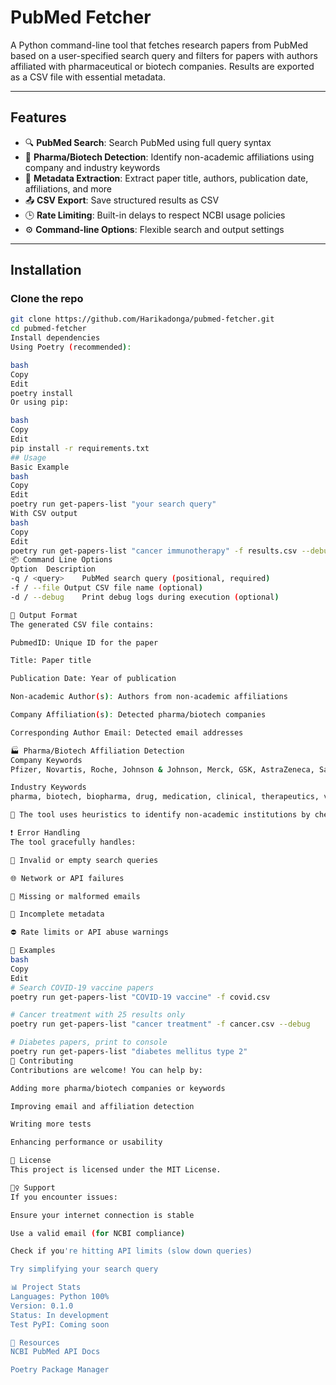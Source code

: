 # PubMed Fetcher

A Python command-line tool that fetches research papers from PubMed based on a user-specified search query and filters for papers with authors affiliated with pharmaceutical or biotech companies. Results are exported as a CSV file with essential metadata.

---

## Features

- 🔍 **PubMed Search**: Search PubMed using full query syntax
- 🧪 **Pharma/Biotech Detection**: Identify non-academic affiliations using company and industry keywords
- 📄 **Metadata Extraction**: Extract paper title, authors, publication date, affiliations, and more
- 📤 **CSV Export**: Save structured results as CSV
- 🕒 **Rate Limiting**: Built-in delays to respect NCBI usage policies
- ⚙️ **Command-line Options**: Flexible search and output settings

---

##  Installation

### Clone the repo

```bash
git clone https://github.com/Harikadonga/pubmed-fetcher.git
cd pubmed-fetcher
Install dependencies
Using Poetry (recommended):

bash
Copy
Edit
poetry install
Or using pip:

bash
Copy
Edit
pip install -r requirements.txt
## Usage
Basic Example
bash
Copy
Edit
poetry run get-papers-list "your search query"
With CSV output
bash
Copy
Edit
poetry run get-papers-list "cancer immunotherapy" -f results.csv --debug
📦 Command Line Options
Option	Description
-q / <query>	PubMed search query (positional, required)
-f / --file	Output CSV file name (optional)
-d / --debug	Print debug logs during execution (optional)

📁 Output Format
The generated CSV file contains:

PubmedID: Unique ID for the paper

Title: Paper title

Publication Date: Year of publication

Non-academic Author(s): Authors from non-academic affiliations

Company Affiliation(s): Detected pharma/biotech companies

Corresponding Author Email: Detected email addresses

🏭 Pharma/Biotech Affiliation Detection
Company Keywords
Pfizer, Novartis, Roche, Johnson & Johnson, Merck, GSK, AstraZeneca, Sanofi, Bayer, AbbVie, Amgen, Biogen, Gilead, Moderna, BioNTech, Regeneron, Eli Lilly, BMS, Takeda, Daiichi Sankyo, Astellas, Boehringer Ingelheim, Genentech, and others.

Industry Keywords
pharma, biotech, biopharma, drug, medication, clinical, therapeutics, vaccine, genomics, molecular, healthcare, CRISPR, oncology, and more.

🧠 The tool uses heuristics to identify non-academic institutions by checking for absence of academic keywords like university, institute, hospital, etc.

❗ Error Handling
The tool gracefully handles:

🧭 Invalid or empty search queries

🌐 Network or API failures

📧 Missing or malformed emails

📄 Incomplete metadata

⛔ Rate limits or API abuse warnings

🧪 Examples
bash
Copy
Edit
# Search COVID-19 vaccine papers
poetry run get-papers-list "COVID-19 vaccine" -f covid.csv

# Cancer treatment with 25 results only
poetry run get-papers-list "cancer treatment" -f cancer.csv --debug

# Diabetes papers, print to console
poetry run get-papers-list "diabetes mellitus type 2"
🧩 Contributing
Contributions are welcome! You can help by:

Adding more pharma/biotech companies or keywords

Improving email and affiliation detection

Writing more tests

Enhancing performance or usability

📄 License
This project is licensed under the MIT License.

🙋‍♀️ Support
If you encounter issues:

Ensure your internet connection is stable

Use a valid email (for NCBI compliance)

Check if you're hitting API limits (slow down queries)

Try simplifying your search query

📊 Project Stats
Languages: Python 100%
Version: 0.1.0
Status: In development
Test PyPI: Coming soon

🔗 Resources
NCBI PubMed API Docs

Poetry Package Manager
